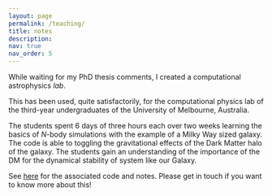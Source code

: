 ```yaml
---
layout: page
permalink: /teaching/
title: notes
description: 
nav: true
nav_order: 5
---
```


While waiting for my PhD thesis comments, I created a computational astrophysics _lab_.

This has been used, quite satisfactorily, for the computational physics lab of the third-year
undergraduates of the University of Melbourne, Australia.

The students spent 6 days of three hours each over two weeks learning the basics of _N_-body
simulations with the example of a Milky Way sized galaxy. The code is able to toggling the gravitational
effects of the Dark Matter halo of the galaxy. The students gain an understanding of the importance of the
DM for the dynamical stability of system like our Galaxy.

See [here](https://github.com/s-balu/UniMelb_3rdYr_MilkyWay_Nbody) for the associated code and notes. Please get in touch if you want to know more about this!
